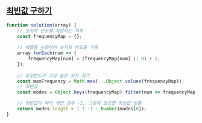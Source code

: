 ## <a href='https://school.programmers.co.kr/learn/courses/30/lessons/120812'>최빈값 구하기</a>

```js
function solution(array) {
    // 숫자의 빈도를 저장하는 객체
    const frequencyMap = {};
    
    // 배열을 순회하며 숫자의 빈도를 기록
    array.forEach(num => {
        frequencyMap[num] = (frequencyMap[num] || 0) + 1;
    });
    
    // 등장빈도가 가장 높은 숫자 찾기
    const maxFrequency = Math.max(...Object.values(frequencyMap));
    // 최빈값
    const modes = Object.keys(frequencyMap).filter(num => frequencyMap[num] === maxFrequency);

    // 최빈값이 여러 개인 경우 -1, 그렇지 않으면 최빈값 반환
    return modes.length > 1 ? -1 : Number(modes[0]);
}
```
